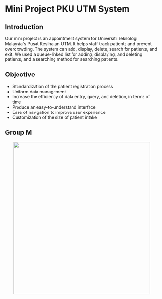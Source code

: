 # Mini Project PKU UTM System

## Introduction
Our mini project is an appointment system for Universiti Teknologi Malaysia's Pusat Kesihatan UTM. It helps staff track patients and prevent overcrowding. The system can add, display, delete, search for patients, and exit. We used a queue-linked list for adding, displaying, and deleting patients, and a searching method for searching patients.

## Objective 
- Standardization of the patient registration process
- Uniform data management
- Increase the efficiency of data entry, query, and deletion, in terms of time
- Produce an easy-to-understand interface
- Ease of navigation to improve user experience
- Customization of the size of patient intake

## Group M
<div id="flowchart" align="center">
<a href="./"><img src="./Mini-Project-PKU-UTM-System/DSAGroupWanAmirulKetuaKami.png" width="450" height="500"></a>
</div>
